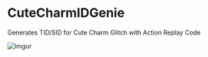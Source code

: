# CuteCharmIDGenie
Generates TID/SID for Cute Charm Glitch with Action Replay Code

![Imgur](https://i.imgur.com/QEUuZSi.png)

